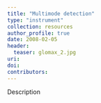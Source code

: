 ```yaml
---
title: "Multimode detection"
type: "instrument"
collection: resources
author_profile: true
date: 2008-02-05
header:
  teaser: glomax_2.jpg
uri: 
doi: 
contributors: 
---
```

<p align= "justify">

Description
